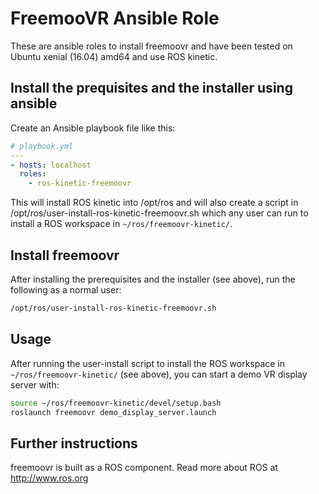 # FreemooVR Ansible Role

These are ansible roles to install freemoovr and have been tested on
Ubuntu xenial (16.04) amd64 and use ROS kinetic.

## Install the prequisites and the installer using ansible

Create an Ansible playbook file like this:

```yml
# playbook.yml
---
- hosts: localhost
  roles:
    - ros-kinetic-freemoovr
```

This will install ROS kinetic into /opt/ros and will also create a
script in /opt/ros/user-install-ros-kinetic-freemoovr.sh which any
user can run to install a ROS workspace in `~/ros/freemoovr-kinetic/`.

## Install freemoovr

After installing the prerequisites and the installer (see above), run
the following as a normal user:

```bash
/opt/ros/user-install-ros-kinetic-freemoovr.sh
```

## Usage

After running the user-install script to install the ROS workspace in
`~/ros/freemoovr-kinetic/` (see above), you can start a demo VR
display server with:

```bash
source ~/ros/freemoovr-kinetic/devel/setup.bash
roslaunch freemoovr demo_display_server.launch
```

## Further instructions

freemoovr is built as a ROS component. Read more about ROS at
http://www.ros.org
